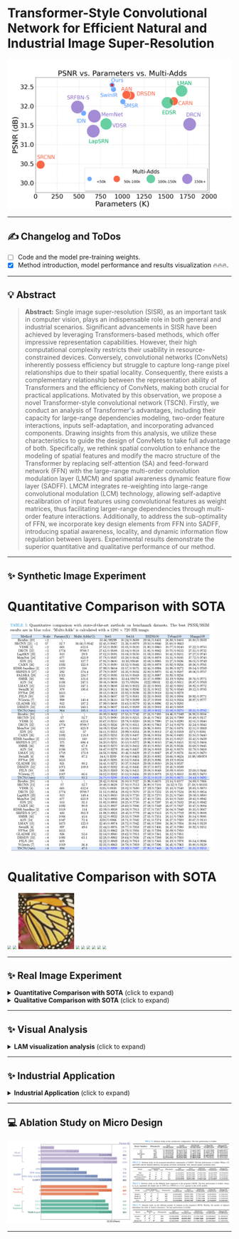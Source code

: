 # **Transformer-Style Convolutional Network for Efficient Natural and Industrial Image Super-Resolution**
<img src="https://github.com/liux520/TSCN/blob/main/images/Complexity.png" style="zoom:50%;" />

<hr />

## :writing_hand: Changelog and ToDos
- [ ] Code and the model pre-training weights.
- [x] Method introduction, model performance and results visualization  :fire::fire::fire:.

<hr />

## :bulb: Abstract
> **Abstract:** Single image super-resolution (SISR), as an important task in computer vision, plays an indispensable role in both general and industrial scenarios. Significant advancements in SISR have been achieved by leveraging Transformers-based methods, which offer impressive representation capabilities. However, their high computational complexity restricts their usability in resource-constrained devices. Conversely, convolutional networks (ConvNets) inherently possess efficiency but struggle to capture long-range pixel relationships due to their spatial locality. Consequently, there exists a complementary relationship between the representation ability of Transformers and the efficiency of ConvNets, making both crucial for practical applications. Motivated by this observation, we propose a novel Transformer-style convolutional network (TSCN). 
> Firstly, we conduct an analysis of Transformer's advantages, including their capacity for large-range dependencies modeling, two-order feature interactions, inputs self-adaptation, and incorporating advanced components. Drawing insights from this analysis, we utilize these characteristics to guide the design of ConvNets to take full advantage of both. Specifically, we rethink spatial convolution to enhance the modeling of spatial features and modify the macro structure of the Transformer by replacing self-attention (SA) and feed-forward network (FFN) with the large-range multi-order convolution modulation layer (LMCM) and spatial awareness dynamic feature flow layer (SADFF). LMCM integrates re-weighting into large-range convolutional modulation (LCM) technology, allowing self-adaptive recalibration of input features using convolutional features as weight matrices, thus facilitating larger-range dependencies through multi-order feature interactions. Additionally, to address the sub-optimality of FFN, we incorporate key design elements from FFN into SADFF, introducing spatial awareness, locality, and dynamic information flow regulation between layers. Experimental results demonstrate the superior quantitative and qualitative performance of our method.

<hr />

## :sparkles: Synthetic Image Experiment
# Quantitative Comparison with SOTA
<img src="https://github.com/liux520/TSCN/blob/main/images/Quan.png" style="zoom:50%;" />

# Qualitative Comparison with SOTA
<img src="https://github.com/liux520/TSCN/blob/main/images/Qualitative.png" style="zoom:50%;" />
<img src="https://github.com/liux520/TSCN/blob/main/images/set5_baby.gif" style="zoom:50%;" />
<img src="https://github.com/liux520/TSCN/blob/main/images/set5_butterfly.gif" style="zoom:50%;" />
<img src="https://github.com/liux520/TSCN/blob/main/images/set14_bridge.gif" style="zoom:50%;" />
<img src="https://github.com/liux520/TSCN/blob/main/images/set14_coastguard.gif" style="zoom:50%;" />
<img src="https://github.com/liux520/TSCN/blob/main/images/set14_lenna.gif" style="zoom:50%;" />
<img src="https://github.com/liux520/TSCN/blob/main/images/set14_man.gif" style="zoom:50%;" />
<img src="https://github.com/liux520/TSCN/blob/main/images/set14_monarch.gif" style="zoom:50%;" />
<img src="https://github.com/liux520/TSCN/blob/main/images/set14_pepper.gif" style="zoom:50%;" />

<hr />

## :sparkles: Real Image Experiment
<details>
	<summary><strong>Quantitative Comparison with SOTA</strong> (click to expand) </summary>
	<p><img src = "https://github.com/liux520/TSCN/blob/main/images/realquan.png" width=100% height=100%></p>
</details>
<details>
	<summary><strong>Qualitative Comparison with SOTA</strong> (click to expand) </summary>
	<p><img src = "https://github.com/liux520/TSCN/blob/main/images/realsr-1.png" width=100% height=100%></p>
	<p><img src = "https://github.com/liux520/TSCN/blob/main/images/realsr-2.png" width=100% height=100%></p>
	<p><img src = "https://github.com/liux520/TSCN/blob/main/images/realsr-3.png" width=100% height=100%></p>
	<p><img src = "https://github.com/liux520/TSCN/blob/main/images/realsr-4.png" width=100% height=100%></p>
	<p><img src = "https://github.com/liux520/TSCN/blob/main/images/realsr-5.png" width=100% height=100%></p>
</details>

<hr />

## :sparkles: Visual Analysis
<details>
	<summary><strong>LAM visualization analysis</strong> (click to expand) </summary>
	<p><img src = "https://github.com/liux520/TSCN/blob/main/images/LAM.png" width=100% height=100%></p>
	Results of Local Attribution Maps. A more widely distributed red area and higher DI represent a larger range pixels utilization. The heat maps exhibit the area of interest for different SR networks. The red regions are noticed by almost both EDSR, SwinIR, and CARN while the blue areas represent the additional LAM interest areas of the proposed TSCN. (TSCN has a higher diffusion index.)
</details>

<hr />

## :sparkles: Industrial Application
<details>
	<summary><strong>Industrial Application</strong> (click to expand) </summary>
	<p><img src = "https://github.com/liux520/TSCN/blob/main/images/Industrial.png" width=100% height=100%></p>
	Industrial application of SISR: PCB images and license plate image super resolution for the electronics and autonomous driving industries.
	<p><img src = "https://github.com/liux520/TSCN/blob/main/images/seg-3.png" width=100% height=100%></p>
	Industrial Application of SISR: contributing to autonomous driving scenario parsing.
	<p><img src = "https://github.com/liux520/TSCN/blob/main/images/app-detect-1-1.png" width=100% height=100%></p>
	<p><img src = "https://github.com/liux520/TSCN/blob/main/images/app-detect-2-1.png" width=100% height=100%></p>
	Industrial Application of SISR: contributing to remote sensing industrial detection.
</details>

<hr /> 

## :computer: Ablation Study on Micro Design

<img src="https://github.com/liux520/TSCN/blob/main/images/Ab.png" style="zoom:50%;" />


<hr />
